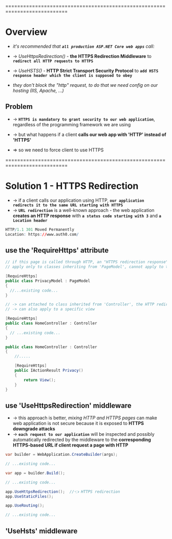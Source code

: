 ===========================================================================
# Overview
* _it's recommended that **`all production ASP.NET Core web apps`** call:_
* -> _UseHttpsRedirection()_ - **the HTTPS Redirection Middleware** to **`redirect all HTTP requests to HTTPS`**
* -> _UseHSTS()_ - **HTTP Strict Transport Security Protocol** to **`add HSTS response header which the client is supposed to obey`**

* _they don't block the "http" request, to do that we need config on our hosting (IIS, Apache, ...)_

## Problem
* -> **`HTTPS is mandatory to grant security to our web application`**, regardless of the programming framework we are using
* -> but what happens if a client **calls our web app with 'HTTP' instead of 'HTTPS'**

* => so we need to force client to use HTTPS

===========================================================================
# Solution 1 - HTTPS Redirection
* -> if a client calls our application using HTTP, **`our application redirects it to the same URL starting with HTTPS`**
* -> **`URL redirection`** is a well-known approach - the web application **creates an HTTP response** with **`a status code starting with 3`** and **`a Location header`**
```r
HTTP/1.1 301 Moved Permanently
Location: https://www.auth0.com/
```

## use the 'RequireHttps' attribute 

```cs - in "Razor Pages applications"
// if this page is called through HTTP, an "HTTPS redirection response" will be automatically created
// apply only to classes inheriting from 'PageModel', cannot apply to the "class methods"

[RequireHttps]
public class PrivacyModel : PageModel
{
  //...existing code...
}
```

```cs - in "ASP.NET Core MVC applications"
// -> can attached to class inherited from 'Controller', the HTTP redirection is applied to any view returned by it
// -> can also apply to a specific view

[RequireHttps]
public class HomeController : Controller
{
  // ...existing code...
}

public class HomeController : Controller
{
    //.....

    [RequireHttps]
    public IActionResult Privacy()
    {
        return View();
    }
}
```

## use 'UseHttpsRedirection' middleware
* -> this approach is better, _mixing HTTP and HTTPS pages_ can make web application is not secure because it is exposed to **HTTPS downgrade attacks**
* -> **`each request to our application`** will be inspected and possibly automatically redirected by the middleware to the **corresponding HTTPS-based URL if client request a page with HTTP**

```cs - Program.cs
var builder = WebApplication.CreateBuilder(args);

// ...existing code...

var app = builder.Build();

// ...existing code...

app.UseHttpsRedirection();  //👈 HTTPS redirection
app.UseStaticFiles();

app.UseRouting();

// ...existing code...
```

## 'UseHsts' middleware